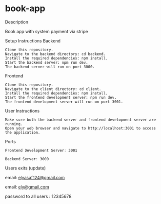 # book-app

Description

Book app with system payment via stripe

Setup Instructions
Backend

    Clone this repository.
    Navigate to the backend directory: cd backend.
    Install the required dependencies: npm install.
    Start the backend server: npm run dev.
    The backend server will run on port 3000.

Frontend

    Clone this repository.
    Navigate to the client directory: cd client.
    Install the required dependencies: npm install.
    Start the frontend development server: npm run dev.
    The frontend development server will run on port 3001.

User Instructions

    Make sure both the backend server and frontend development server are running.
    Open your web browser and navigate to http://localhost:3001 to access the application.

Ports

    Frontend Development Server: 3001

    Backend Server: 3000

Users exits (update)

email: elyasaf124@gmail.com

email: ely@gmail.com

password to all users : 12345678
